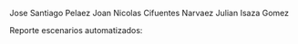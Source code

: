 Jose Santiago Pelaez
Joan Nicolas Cifuentes Narvaez
Julian Isaza Gomez 

Reporte escenarios automatizados:


